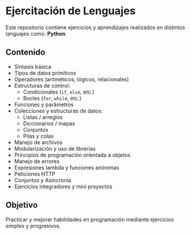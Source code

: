 # Ejercitación de Lenguajes

Este repositorio contiene ejercicios  y aprendizajes realizados en distintos languajes como: **Python**.

## Contenido

- Sintaxis básica
- Tipos de datos primitivos
- Operadores (aritméticos, lógicos, relacionales)
- Estructuras de control:
  - Condicionales (`if`, `else`, etc.)
  - Bucles (`for`, `while`, etc.)
- Funciones y parámetros
- Colecciones y estructuras de datos:
  - Listas / arreglos
  - Diccionarios / mapas
  - Conjuntos
  - Pilas y colas
- Manejo de archivos
- Modularización y uso de librerías
- Principios de programación orientada a objetos
- Manejo de errores
- Expresiones lambda y funciones anónimas
- Peticiones HTTP
- Conjuntos y Asincronia
- Ejercicios integradores y mini proyectos


## Objetivo

Practicar y mejorar habilidades en programación mediante ejercicios simples y progresivos.

